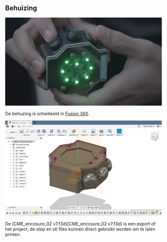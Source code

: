 ## Behuizing

![smartlight](../../screenshots/fietslicht-still04.png)

De behuzing is ontwikkeld in [Fusion 360](https://www.autodesk.com/products/fusion-360/overview).

![smartlight](screenshot_enclosure.png)


De [CME_encosure_02 v7.f3d](CME_encosure_02 v7.f3d) is een export of het project, de step en stl files kunnen direct gebruikt worden om te laten printen.
